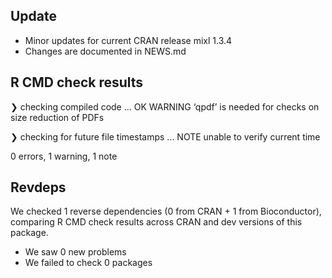 ## Update

* Minor updates for current CRAN release mixl 1.3.4
* Changes are documented in NEWS.md

## R CMD check results

❯ checking compiled code ... OK
   WARNING
  ‘qpdf’ is needed for checks on size reduction of PDFs

❯ checking for future file timestamps ... NOTE
  unable to verify current time

0 errors, 1 warning, 1 note

## Revdeps

We checked 1 reverse dependencies (0 from CRAN + 1 from Bioconductor), comparing R CMD check results across CRAN and dev versions of this package.

 * We saw 0 new problems
 * We failed to check 0 packages